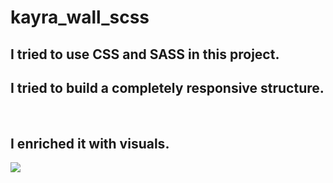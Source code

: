 # kayra_wall_scss

<h2>I tried to use CSS and SASS in this project. <br>
  <h2>I tried to build a completely responsive structure.</h2> <br>  <h2>I enriched it with visuals.</h2>

![](kayrawall.gif)
